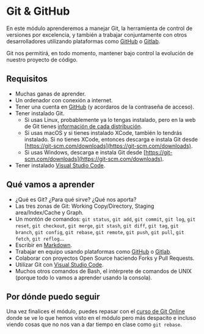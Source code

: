 # Git & GitHub

En este módulo aprenderemos a manejar Git, la herramienta de control de versiones por excelencia, y también a trabajar conjuntamente con otros desarrolladores utilizando plataformas como [GitHub](https://github.com) o [Gitlab](https://gitlab.com).

Git nos permitirá, en todo momento, mantener bajo control la evolución de nuestro proyecto de código.

## Requisitos

* Muchas ganas de aprender.
* Un ordenador con conexión a internet.
* Tener una cuenta en [GitHub](https://github.com/) (y acordaros de la contraseña de acceso).
* Tener instalado Git. 
    * Si usas Linux, probablemente ya lo tengas instalado, pero en la web de Git tienes [información de cada distribución](https://git-scm.com/download/linux).
    * Si usas macOS y si tienes instalado XCode, también lo tendrás instalado. Si no tienes XCode, entonces descarga e instala Git desde [https://git-scm.com/downloads](https://git-scm.com/downloads).
    * Si usas Windows, descarga e instala Git desde [https://git-scm.com/downloads](https://git-scm.com/downloads).
* Tener instalado [Visual Studio Code](https://code.visualstudio.com/).

## Qué vamos a aprender

- ¿Qué es Git? ¿Para qué sirve? ¿Qué nos aporta?
- Las tres zonas de Git: Working Copy/Directory, Staging area/Index/Cache y Graph.
- Un montón de comandos: `git status`, `git add`, `git commit`, `git log`, `git reset`, `git checkout`, `git merge`, `git stash`, `git diff`, `git tag`, `git branch`, `git config`, `git rebase`, `git remote`, `git push`, `git pull`, `git fetch`, `git reflog`...
- Escribir en [Markdown](https://daringfireball.net/projects/markdown/syntax).
- Trabajar en equipo usando plataformas como [GitHub](https://github.com) o [Gitlab](https://gitlab.com).
- Colaborar con proyectos Open Source haciendo Forks y Pull Requests.
- Utilizar Git con [Visual Studio Code](https://code.visualstudio.com/).
- Muchos otros comandos de Bash, el intérprete de comandos de UNIX (porque todo lo vamos a aprender usando la consola).

## Por dónde puedo seguir

Una vez finalices el módulo, puedes repasar con el [curso de Git Online](https://plataforma.keepcoding.io/p/curso-git-github-sourcetree) donde se ve lo que hemos visto en el módulo pero más despacito e incluso viendo cosas que no nos van a dar tiempo en clase como `git rebase`.

